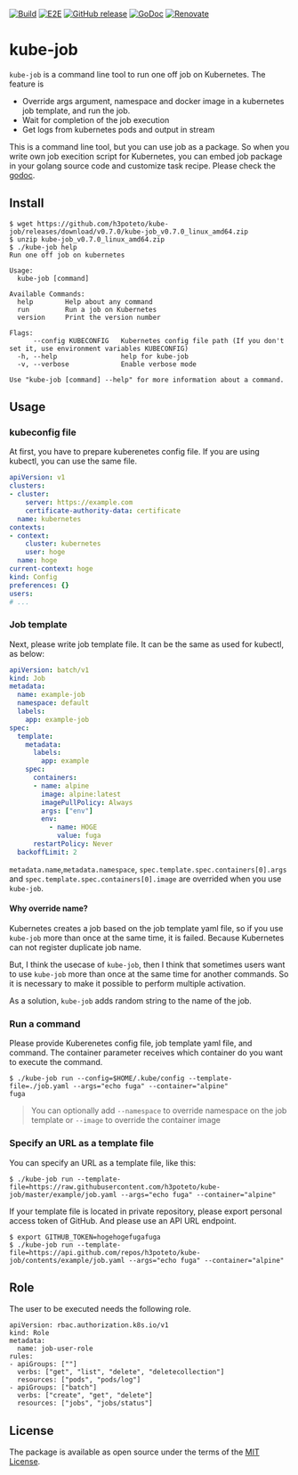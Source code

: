 [![Build](https://github.com/h3poteto/kube-job/workflows/Build/badge.svg)](https://github.com/h3poteto/kube-job/actions?query=workflow%3ABuild)
[![E2E](https://github.com/h3poteto/kube-job/workflows/E2E/badge.svg)](https://github.com/h3poteto/kube-job/actions?query=workflow%3AE2E)
[![GitHub release](http://img.shields.io/github/release/h3poteto/kube-job.svg?style=flat)](https://github.com/h3poteto/kube-job/releases)
[![GoDoc](https://godoc.org/github.com/h3poteto/kube-job/pkg/job?status.svg)](https://godoc.org/github.com/h3poteto/kube-job/pkg/job)
[![Renovate](https://img.shields.io/badge/renovate-enabled-brightgreen.svg)](https://renovatebot.com)

# kube-job

`kube-job` is a command line tool to run one off job on Kubernetes. The feature is

- Override args argument, namespace and docker image in a kubernetes job template, and run the job.
- Wait for completion of the job execution
- Get logs from kubernetes pods and output in stream

This is a command line tool, but you can use job as a package. So when you write own job execition script for Kubernetes, you can embed job package in your golang source code and customize task recipe. Please check the [godoc](https://godoc.org/github.com/h3poteto/kube-job/pkg/job).

## Install
```
$ wget https://github.com/h3poteto/kube-job/releases/download/v0.7.0/kube-job_v0.7.0_linux_amd64.zip
$ unzip kube-job_v0.7.0_linux_amd64.zip
$ ./kube-job help
Run one off job on kubernetes

Usage:
  kube-job [command]

Available Commands:
  help        Help about any command
  run         Run a job on Kubernetes
  version     Print the version number

Flags:
      --config KUBECONFIG   Kubernetes config file path (If you don't set it, use environment variables KUBECONFIG)
  -h, --help                help for kube-job
  -v, --verbose             Enable verbose mode

Use "kube-job [command] --help" for more information about a command.
```

## Usage
### kubeconfig file
At first, you have to prepare kuberenetes config file. If you are using kubectl, you can use the same file.

```yaml
apiVersion: v1
clusters:
- cluster:
    server: https://example.com
    certificate-authority-data: certificate
  name: kubernetes
contexts:
- context:
    cluster: kubernetes
    user: hoge
  name: hoge
current-context: hoge
kind: Config
preferences: {}
users:
# ...
```

### Job template
Next, please write job template file. It can be the same as used for kubectl, as below:

```yaml
apiVersion: batch/v1
kind: Job
metadata:
  name: example-job
  namespace: default
  labels:
    app: example-job
spec:
  template:
    metadata:
      labels:
        app: example
    spec:
      containers:
      - name: alpine
        image: alpine:latest
        imagePullPolicy: Always
        args: ["env"]
        env:
          - name: HOGE
            value: fuga
      restartPolicy: Never
  backoffLimit: 2

```

`metadata.name`,`metadata.namespace`, `spec.template.spec.containers[0].args` and `spec.template.spec.containers[0].image` are overrided when you use `kube-job`.

#### Why override name?
Kubernetes creates a job based on the job template yaml file, so if you use `kube-job` more than once at the same time, it is failed.
Because Kubernetes can not register duplicate job name.

But, I think the usecase of `kube-job`, then I think that sometimes users want to use `kube-job` more than once at the same time for another commands.
So it is necessary to make it possible to perform multiple activation.

As a solution, `kube-job` adds random string to the name of the job.


### Run a command

Please provide Kuberenetes config file, job template yaml file, and command.
The container parameter receives which container do you want to execute the command.

```
$ ./kube-job run --config=$HOME/.kube/config --template-file=./job.yaml --args="echo fuga" --container="alpine"
fuga
```

> You can optionally add `--namespace` to override namespace on the job template or `--image` to override the container image 

### Specify an URL as a template file

You can specify an URL as a template file, like this:

```
$ ./kube-job run --template-file=https://raw.githubusercontent.com/h3poteto/kube-job/master/example/job.yaml --args="echo fuga" --container="alpine"
```

If your template file is located in private repository, please export personal access token of GitHub. And please use an API URL endpoint.

```
$ export GITHUB_TOKEN=hogehogefugafuga
$ ./kube-job run --template-file=https://api.github.com/repos/h3poteto/kube-job/contents/example/job.yaml --args="echo fuga" --container="alpine"
```

## Role

The user to be executed needs the following role.

```
apiVersion: rbac.authorization.k8s.io/v1
kind: Role
metadata:
  name: job-user-role
rules:
- apiGroups: [""]
  verbs: ["get", "list", "delete", "deletecollection"]
  resources: ["pods", "pods/log"]
- apiGroups: ["batch"]
  verbs: ["create", "get", "delete"]
  resources: ["jobs", "jobs/status"]
```

## License
The package is available as open source under the terms of the [MIT License](https://opensource.org/licenses/MIT).

